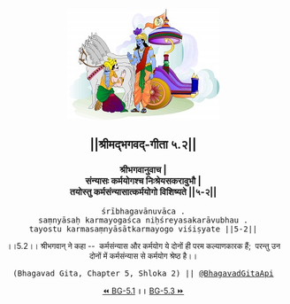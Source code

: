 <center><img src="../../asset/BG.png" alt="#API #bhagavadgitaapi #slok #nodejs #js #api #gitaapi #krishna #hinduism #vedic #ISKCON #shreemadbhagavadgita #technology"/>
<h2>||श्रीमद्‍भगवद्‍-गीता ५.२||</h2>
<h3>श्रीभगवानुवाच |<br/>संन्यासः कर्मयोगश्च निःश्रेयसकरावुभौ |<br/>तयोस्तु कर्मसंन्यासात्कर्मयोगो विशिष्यते ||५-२||</h3>
<pre>śrībhagavānuvāca .<br/>saṃnyāsaḥ karmayogaśca niḥśreyasakarāvubhau .<br/>tayostu karmasaṃnyāsātkarmayogo viśiṣyate ||5-2||</pre>
<p>।।5.2।। श्रीभगवान् ने कहा --  कर्मसंन्यास और कर्मयोग ये दोनों ही परम कल्याणकारक हैं;  परन्तु उन दोनों में कर्मसंन्यास से कर्मयोग श्रेष्ठ है।।</p>
<pre>(Bhagavad Gita, Chapter 5, Shloka 2) || <a href="https://twitter.com/bhagavadgitaapi">@BhagavadGitaApi</a></pre><a href="../../5/1">⏪  BG-5.1</a><b>        ।।        </b><a href="../../5/3">BG-5.3  ⏩</a></center>